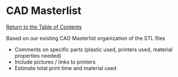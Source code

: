 # CAD Masterlist
[Return to the Table of Contents](https://github.com/EmiliaPsacharopoulos/Formatting#table-of-contents)

Based on our existing CAD Masterlist organization of the STL files
- Comments on specific parts (plastic used, printers used, material properties needed)
- Include pictures / links to printers
- Estimate total print time and material used

